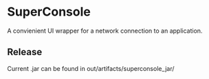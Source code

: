 # SuperConsole

A convienient UI wrapper for a network connection to an application.

## Release

Current .jar can be found in out/artifacts/superconsole_jar/